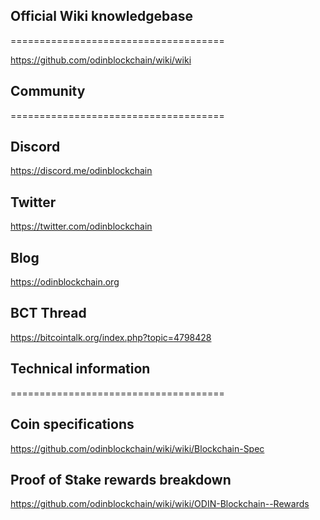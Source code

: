## Official Wiki knowledgebase
=====================================

https://github.com/odinblockchain/wiki/wiki


## Community
=====================================

## Discord
https://discord.me/odinblockchain

## Twitter
https://twitter.com/odinblockchain

## Blog
https://odinblockchain.org

## BCT Thread
https://bitcointalk.org/index.php?topic=4798428


## Technical information
=====================================

## Coin specifications
https://github.com/odinblockchain/wiki/wiki/Blockchain-Spec

## Proof of Stake rewards breakdown
https://github.com/odinblockchain/wiki/wiki/ODIN-Blockchain--Rewards
